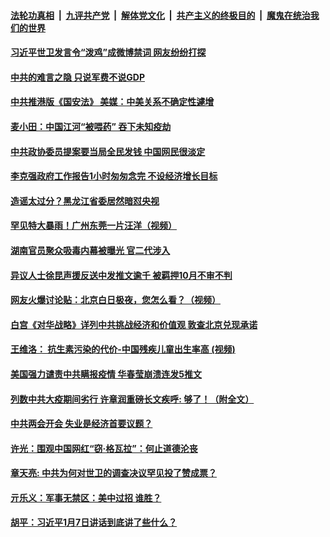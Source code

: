 ####  [法轮功真相](../../../../basic/blob/master/README.md?t=05222201) &nbsp;|&nbsp; [九评共产党](../../../../9ping.md/blob/master/README.md?t=05222201) &nbsp;|&nbsp; [解体党文化](../../../../jtdwh.md/blob/master/README.md?t=05222201)  &nbsp;|&nbsp; [共产主义的终极目的](../../../../gczydzjmd.md/blob/master/README.md?t=05222201) &nbsp;|&nbsp; [魔鬼在统治我们的世界](../../../../mgztzwmdsj.md/blob/master/README.md?t=05222201) 

#### [习近平世卫发言令“泼鸡”成微博禁词 网友纷纷打探](../pages/soh5/381772.md?t=05222201) 
#### [中共的难言之隐 只说军费不说GDP](../pages/soh5/381751.md?t=05222201) 
#### [中共推港版《国安法》 美媒：中美关系不确定性遽增](../pages/soh5/381748.md?t=05222201) 
#### [麦小田：中国江河“被喂药” 吞下未知疫劫](../pages/soh5/381745.md?t=05222201) 
#### [中共政协委员提案要当局全民发钱 中国网民很淡定](../pages/soh5/381703.md?t=05222201) 
#### [李克强政府工作报告1小时匆匆念完 不设经济增长目标](../pages/soh5/381727.md?t=05222201) 
#### [造谣太过分？黑龙江省委居然暗怼央视](../pages/soh5/381673.md?t=05222201) 
#### [罕见特大暴雨！广州东莞一片汪洋（视频）](../pages/soh5/381586.md?t=05222201) 
#### [湖南官员聚众吸毒内幕被曝光 官二代涉入](../pages/soh5/381583.md?t=05222201) 
#### [异议人士徐昆声援反送中发推文逾千 被羁押10月不审不判](../pages/soh5/381628.md?t=05222201) 
#### [网友火爆讨论贴：北京白日极夜，您怎么看？（视频）](../pages/soh5/381640.md?t=05222201) 
#### [白宫《对华战略》详列中共挑战经济和价值观 敦查北京兑现承诺 ](../pages/soh5/381598.md?t=05222201) 
#### [王维洛： 抗生素污染的代价-中国残疾儿童出生率高 (视频)](../pages/soh5/381580.md?t=05222201) 
#### [美国强力谴责中共瞒报疫情 华春莹崩溃连发5推文](../pages/soh5/381553.md?t=05222201) 
#### [列数中共大疫期间劣行 许章润重磅长文疾呼: 够了！（附全文）](../pages/soh5/381565.md?t=05222201) 
#### [中共两会开会 失业是经济首要议题？](../pages/soh5/381466.md?t=05222201) 
#### [许光：围观中国网红“窃·格瓦拉”：何止道德沦丧](../pages/soh5/381508.md?t=05222201) 
#### [章天亮: 中共为何对世卫的调查决议罕见投了赞成票？](../pages/soh5/381505.md?t=05222201) 
#### [亓乐义：军事无禁区：美中过招  谁胜？](../pages/soh5/381499.md?t=05222201) 
#### [胡平：习近平1月7日讲话到底讲了些什么？](../pages/soh5/381493.md?t=05222201) 
